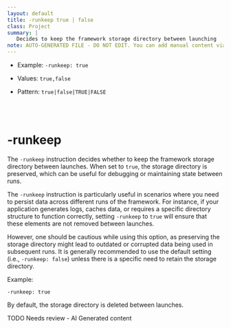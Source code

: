 ```yaml
---
layout: default
title: -runkeep true | false
class: Project
summary: |
   Decides to keep the framework storage directory between launching
note: AUTO-GENERATED FILE - DO NOT EDIT. You can add manual content via same filename in ext folder. 
---
```


- Example: `-runkeep: true`

- Values: `true,false`

- Pattern: `true|false|TRUE|FALSE`

<!-- Manual content from: ext/runkeep.md --><br /><br />

# -runkeep

The `-runkeep` instruction decides whether to keep the framework storage directory between launches. When set to `true`, the storage directory is preserved, which can be useful for debugging or maintaining state between runs.

The `-runkeep` instruction is particularly useful in scenarios where you need to persist data across different runs of the framework. For instance, if your application generates logs, caches data, or requires a specific directory structure to function correctly, setting `-runkeep` to `true` will ensure that these elements are not removed between launches.

However, one should be cautious while using this option, as preserving the storage directory might lead to outdated or corrupted data being used in subsequent runs. It is generally recommended to use the default setting (i.e., `-runkeep: false`) unless there is a specific need to retain the storage directory.

Example:

```
-runkeep: true
```

By default, the storage directory is deleted between launches.


TODO Needs review - AI Generated content
